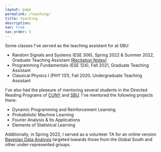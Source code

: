 ```yaml
---
layout: page
permalink: /teaching/
title: teaching
description: 
nav: true
nav_order: 5
---
```


Some classes I've served as the teaching assistant for at SBU:
- Random Signals and Systems (ESE 306), Spring 2022 & Summer 2022, Graduate Teaching Assistant \[[Recitation Notes](/assets/pdf/ESE_306_Recitation_Notes_All.pdf)\]
- Programming Fundamentals (ESE 124), Fall 2021, Graduate Teaching Assistant
- Classical Physics I (PHY 131), Fall 2020, Undergraduate Teaching Assistant

I've also had the pleasure of mentoring several students in the Directed Reading Programs of [CUNY](https://sites.google.com/view/cunydrp/home) and [SBU](https://sites.google.com/stonybrook.edu/drp). I've mentored the following projects there:
- Dynamic Programming and Reinforcement Learning
- Probabilistic Machine Learning
- Fourier Analysis & Its Applications
- Elements of Statistical Learning

Additionally, in Spring 2022, I served as a volunteer TA for an online version [Bayesian Data Analysis](https://avehtari.github.io/BDA_course_Aalto/index.html) targeted towards those from the Global South and other under-represented groups.